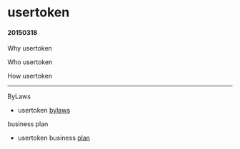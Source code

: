 # usertoken
#### 20150318

Why usertoken


Who usertoken


How usertoken

-------------
ByLaws
- usertoken [bylaws](https://github.com/usertoken/bylaws/blob/master/bylaws.md)

business plan
- usertoken business [plan](https://github.com/usertoken/bylaws/blob/master/business-plan.md)
